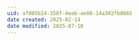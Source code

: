 ```yaml
---
uid: af005b24-358f-4eab-ae00-14a302fb8665
date created: 2025-02-14
date modified: 2025-07-10
---
```

